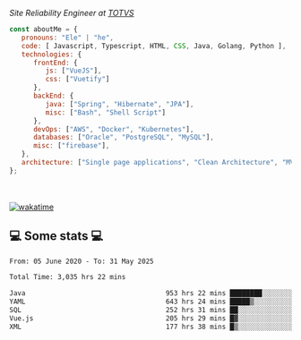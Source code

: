 <p><em>Site Reliability Engineer at <a href="https://www.totvs.com/">TOTVS</a></br>
</em></p>


```javascript
const aboutMe = {
   pronouns: "Ele" | "he",
   code: [ Javascript, Typescript, HTML, CSS, Java, Golang, Python ],
   technologies: {
      frontEnd: {
         js: ["VueJS"],
         css: ["Vuetify"]
      },
      backEnd: {
         java: ["Spring", "Hibernate", "JPA"],
         misc: ["Bash", "Shell Script"]
      },
      devOps: ["AWS", "Docker", "Kubernetes"],
      databases: ["Oracle", "PostgreSQL", "MySQL"],
      misc: ["firebase"],
   },
   architecture: ["Single page applications", "Clean Architecture", "MVC", "Microservices"],
};
```
</br></br>
[![wakatime](https://wakatime.com/badge/user/a3a8ed06-d304-4d6b-bc86-4adc418cdea7.svg)](https://wakatime.com/@a3a8ed06-d304-4d6b-bc86-4adc418cdea7)
<h2>💻 Some stats 💻</h2>

<!--START_SECTION:waka-->

```txt
From: 05 June 2020 - To: 31 May 2025

Total Time: 3,035 hrs 22 mins

Java                                   953 hrs 22 mins ████████░░░░░░░░░░░░░░░░░   31.41 %
YAML                                   643 hrs 24 mins █████▒░░░░░░░░░░░░░░░░░░░   21.20 %
SQL                                    252 hrs 31 mins ██░░░░░░░░░░░░░░░░░░░░░░░   08.32 %
Vue.js                                 205 hrs 29 mins █▓░░░░░░░░░░░░░░░░░░░░░░░   06.77 %
XML                                    177 hrs 38 mins █▒░░░░░░░░░░░░░░░░░░░░░░░   05.85 %
```

<!--END_SECTION:waka-->
